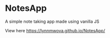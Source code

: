 # NotesApp
A simple note taking app made using vanilla JS


View here https://lynnmwova.github.io/NotesApp/
